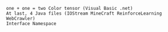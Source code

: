     one + one = two Color tensor (Visual Basic .net)
    At last, 4 Java files (IOStream MineCraft ReinforceLearning WebCrawler) 
    Interface Namespace
